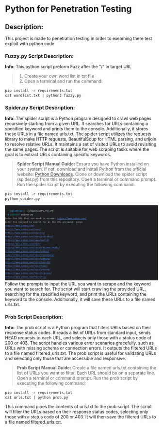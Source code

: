 # Python for Penetration Testing
## Description:
  This project is made to penetration testing in order to exeaming there test exploit with python code 
### Fuzzy.py Script Description:
**Info:**
This python script preform Fuzz after the "/" in target URL
>1. Create your own word list in txt file 
>2. Open a terminal and run the command:
```
pip install -r requirements.txt
cat wordlist.txt | python3 fuzzy.py
```
### Spider.py Script Description:
**Info:**
The spider script is a Python program designed to crawl web pages recursively starting from a given URL. It searches for URLs containing a specified keyword and prints them to the console. Additionally, it stores these URLs in a file named urls.txt. The spider script utilizes the requests library to make HTTP requests, BeautifulSoup for HTML parsing, and urljoin to resolve relative URLs. It maintains a set of visited URLs to avoid revisiting the same pages. The script is suitable for web scraping tasks where the goal is to extract URLs containing specific keywords.
>**Spider Script Manual Guide:**
Ensure you have Python installed on your system. If not, download and install Python from the official website: [Python Downloads](https://www.python.org/downloads/).
Clone or download the spider script (spider.py) from this repository.
Open a terminal or command prompt.
Run the spider script by executing the following command:
```
pip install -r requirements.txt
python spider.py
```
![Example Image](spider.png)
Follow the prompts to input the URL you want to scrape and the keyword you want to search for.
The script will start crawling the provided URL, searching for the specified keyword, and print the URLs containing the keyword to the console. Additionally, it will save these URLs to a file named urls.txt.

### Prob Script Description:
**Info:**
The prob script is a Python program that filters URLs based on their response status codes. It reads a list of URLs from standard input, sends HEAD requests to each URL, and selects only those with a status code of 200 or 403. The script handles various error scenarios gracefully, such as URLs with missing schema or connection errors. It outputs the filtered URLs to a file named filtered_urls.txt. The prob script is useful for validating URLs and selecting only those that are accessible and responsive.
>**Prob Script Manual Guide:**
Create a file named urls.txt containing the list of URLs you want to filter. Each URL should be on a separate line.
Open a terminal or command prompt.
Run the prob script by executing the following command:
```
pip install -r requirements.txt
cat urls.txt | python prob.py
```
This command pipes the contents of urls.txt to the prob script.
The script will filter the URLs based on their response status codes, selecting only those with a status code of 200 or 403. It will then save the filtered URLs to a file named filtered_urls.txt.


